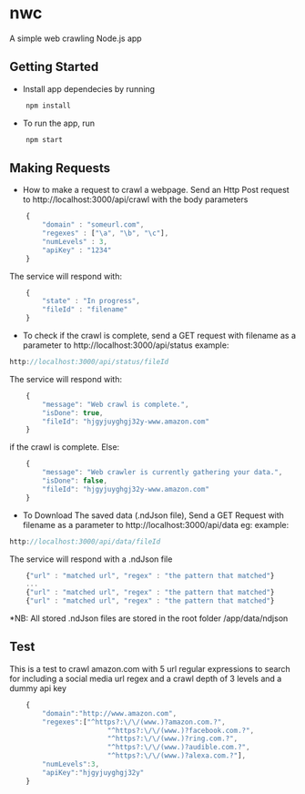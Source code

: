 # nwc
A simple web crawling Node.js app

## Getting Started
* Install app dependecies by running
```javascript
    npm install
```
* To run the app, run
```javascript
    npm start
```

## Making Requests
* How to make a request to crawl a webpage.
Send an Http Post request to http://localhost:3000/api/crawl
with the body parameters
```javascript
    {
        "domain" : "someurl.com",
        "regexes" : ["\a", "\b", "\c"],
        "numLevels" : 3,
        "apiKey" : "1234"
    }
```
The service will respond with:
```javascript
    {
        "state" : "In progress",
        "fileId" : "filename"
    }
```

* To check if the crawl is complete,
send a GET request with filename as a parameter to http://localhost:3000/api/status
example: 
```javascript
http://localhost:3000/api/status/fileId
```
The service will respond with:
```javascript
    {
    	"message": "Web crawl is complete.",
    	"isDone": true,
    	"fileId": "hjgyjuyghgj32y-www.amazon.com"
    }
```
if the crawl is complete. Else:
```javascript
    {
    	"message": "Web crawler is currently gathering your data.",
    	"isDone": false,
    	"fileId": "hjgyjuyghgj32y-www.amazon.com"
    }
```

* To Download The saved data (.ndJson file), 
Send a GET Request with filename as a parameter to http://localhost:3000/api/data
eg: 
example: 
```javascript
http://localhost:3000/api/data/fileId
```
The service will respond with a .ndJson file 
```javascript
    {"url" : "matched url", "regex" : "the pattern that matched"}
    ...
    {"url" : "matched url", "regex" : "the pattern that matched"}
    {"url" : "matched url", "regex" : "the pattern that matched"}
```
*NB: All stored .ndJson files are stored in the root folder /app/data/ndjson

## Test
This is a test to crawl amazon.com with 5 url regular expressions to search for including a social media url regex and a crawl depth of 3 levels and a dummy api key
```javascript
    {
	    "domain":"http://www.amazon.com",
	    "regexes":["^https?:\/\/(www.)?amazon.com.?", 
                    	"^https?:\/\/(www.)?facebook.com.?", 
                    	"^https?:\/\/(www.)?ring.com.?",
                    	"^https?:\/\/(www.)?audible.com.?", 
                    	"^https?:\/\/(www.)?alexa.com.?"],
	    "numLevels":3,
	    "apiKey":"hjgyjuyghgj32y"
    }
```
